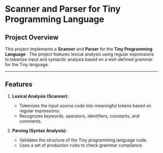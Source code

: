 # Scanner and Parser for Tiny Programming Language

## Project Overview
This project implements a **Scanner** and **Parser** for the **Tiny Programming Language** . The project features lexical analysis using regular expressions to tokenize input and syntactic analysis based on a well-defined grammar for the Tiny language.

---

## Features
1. **Lexical Analysis (Scanner)**:  
   - Tokenizes the input source code into meaningful tokens based on regular expressions.
   - Recognizes keywords, operators, identifiers, constants, and comments.

2. **Parsing (Syntax Analysis)**:  
   - Validates the structure of the Tiny programming language code.
   - Uses a set of production rules to check grammar compliance.
